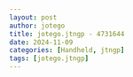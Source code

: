 ```yaml
---
layout: post
author: jotego
title: jotego.jtngp - 4731644
date: 2024-11-09
categories: [Handheld, jtngp]
tags: [jotego.jtngp]
---
```


